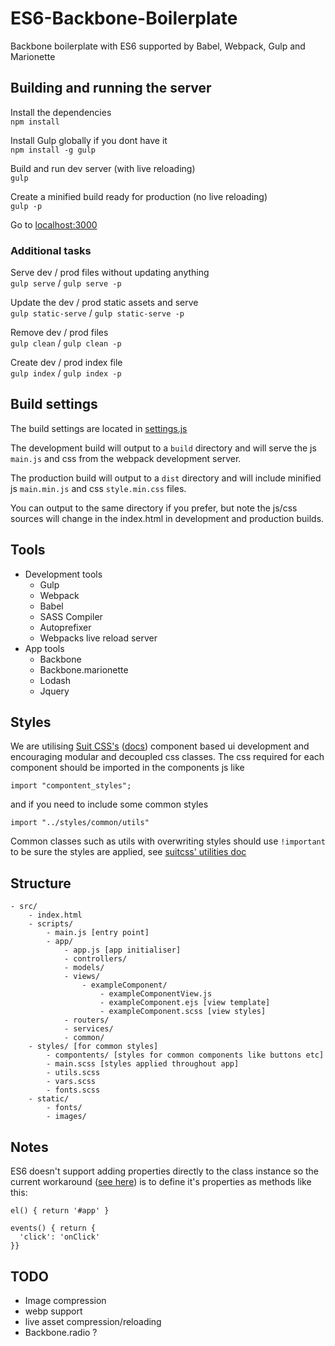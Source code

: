 # ES6-Backbone-Boilerplate

Backbone boilerplate with ES6 supported by Babel, Webpack, Gulp and Marionette

## Building and running the server

Install the dependencies  
`npm install`

Install Gulp globally if you dont have it  
`npm install -g gulp`

Build and run dev server (with live reloading)  
`gulp`

Create a minified build ready for production (no live reloading)  
`gulp -p`

Go to [localhost:3000](http://localhost:3000)

### Additional tasks

Serve dev / prod files without updating anything  
`gulp serve` / `gulp serve -p`

Update the dev / prod static assets and serve  
`gulp static-serve` / `gulp static-serve -p`

Remove dev / prod files  
`gulp clean` / `gulp clean -p`

Create dev / prod index file  
`gulp index` / `gulp index -p`

## Build settings

The build settings are located in [settings.js](tasks/settings.js)

The development build will output to a `build` directory and will serve the js `main.js` and css from the webpack development server.

The production build will output to a `dist` directory and will include minified js `main.min.js` and css `style.min.css` files.

You can output to the same directory if you prefer, but note the js/css sources will change in the index.html in development and production builds.

## Tools

* Development tools
	* Gulp
	* Webpack
	* Babel
	* SASS Compiler
	* Autoprefixer
	* Webpacks live reload server
* App tools
	* Backbone
	* Backbone.marionette
	* Lodash
	* Jquery

## Styles

We are utilising [Suit CSS's](http://suitcss.github.io/) ([docs](https://github.com/suitcss/suit/blob/master/doc/README.md)) component based ui development and encouraging modular and decoupled css classes. The css required for each component should be imported in the components js like

`import "compontent_styles";`

and if you need to include some common styles

`import "../styles/common/utils"`

Common classes such as utils with overwriting styles should use `!important` to be sure the styles are applied, see [suitcss' utilities doc](https://github.com/suitcss/suit/blob/master/doc/utilities.md)

## Structure

	- src/
		- index.html
		- scripts/
			- main.js [entry point]
			- app/
				- app.js [app initialiser]
				- controllers/
				- models/
				- views/
					- exampleComponent/
						- exampleComponentView.js
						- exampleComponent.ejs [view template]
						- exampleComponent.scss [view styles]
				- routers/
				- services/
				- common/
		- styles/ [for common styles]
			- compontents/ [styles for common components like buttons etc]
			- main.scss [styles applied throughout app]
			- utils.scss
			- vars.scss
			- fonts.scss
		- static/
			- fonts/
			- images/

## Notes

ES6 doesn't support adding properties directly to the class instance so the current workaround ([see here](http://benmccormick.org/2015/04/07/es6-classes-and-backbone-js/)) is to define it's properties as methods like this:  

    el() { return '#app' }
	
    events() { return {
      'click': 'onClick'
    }}

## TODO

* Image compression
* webp support
* live asset compression/reloading
* Backbone.radio ?